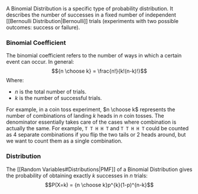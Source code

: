 A Binomial Distribution is a specific type of probability distribution. It describes the number of successes in a fixed number of independent [[Bernoulli Distribution|Bernoulli]] trials (experiments with two possible outcomes: success or failure).
### Binomial Coefficient
The binomial coefficient refers to the number of ways in which a certain event can occur.
In general:
$${n \choose k} = \frac{n!}{k!(n-k)!}$$
Where:
- $n$ is the total number of trials.
- $k$ is the number of successful trials.

For example, in a coin toss experiment, $n \choose k$ represents the number of combinations of landing $k$ heads in $n$ coin tosses. The denominator essentially takes care of the cases where combination is actually the same. For example, `T T H H T` and `T T H H T` could be counted as 4 separate combinations if you flip the two tails or 2 heads around, but we want to count them as a single combination.
### Distribution
The [[Random Variables#Distributions|PMF]] of a Binomial Distribution gives the probability of obtaining exactly $k$ successes in $n$ trials:
$$P(X=k) = {n \choose k}p^{k}(1-p)^{n-k}$$
